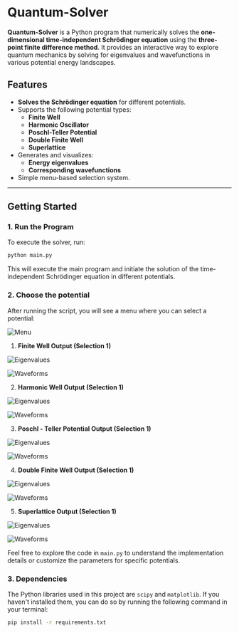 # Quantum-Solver

**Quantum-Solver** is a Python program that numerically solves the **one-dimensional time-independent Schrödinger equation** using the **three-point finite difference method**. It provides an interactive way to explore quantum mechanics by solving for eigenvalues and wavefunctions in various potential energy landscapes.

## Features

- **Solves the Schrödinger equation** for different potentials.
- Supports the following potential types:
  - **Finite Well**
  - **Harmonic Oscillator**
  - **Poschl-Teller Potential**
  - **Double Finite Well**
  - **Superlattice**
- Generates and visualizes:
  - **Energy eigenvalues**
  - **Corresponding wavefunctions**
- Simple menu-based selection system.

---

## Getting Started

### 1. Run the Program
To execute the solver, run:

```bash
python main.py
```

This will execute the main program and initiate the solution of the time-independent Schrödinger equation in different potentials.

### 2. **Choose the potential**
After running the script, you will see a menu where you can select a potential:

![Menu](screenshots/menu.png)

1. **Finite Well Output (Selection 1)**
   
![Eigenvalues](screenshots/finite.png)

![Waveforms](screenshots/finite2.png)

2. **Harmonic Well Output (Selection 1)**
   
![Eigenvalues](screenshots/harmonic.png)

![Waveforms](screenshots/harmonic2.png)

3. **Poschl - Teller Potential Output (Selection 1)**
   
![Eigenvalues](screenshots/poschl.png)

![Waveforms](screenshots/poschl2.png)

4. **Double Finite Well Output (Selection 1)**
   
![Eigenvalues](screenshots/double.png)

![Waveforms](screenshots/double2.png)

5. **Superlattice Output (Selection 1)**
   
![Eigenvalues](screenshots/superlattice.png)

![Waveforms](screenshots/superlattice2.png)

Feel free to explore the code in `main.py` to understand the implementation details or customize the parameters for specific potentials.

### 3. Dependencies

The Python libraries used in this project are `scipy` and `matplotlib`. If you haven't installed them, you can do so by running the following command in your terminal:

```bash
pip install -r requirements.txt
